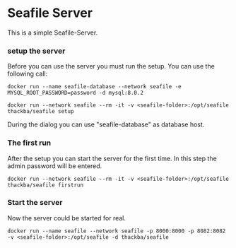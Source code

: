 # Seafile Server

This is a simple Seafile-Server.
 
### setup the server

Before you can use the server you must run the setup. You can use the following call:

```
docker run --name seafile-database --network seafile -e MYSQL_ROOT_PASSWORD=password -d mysql:8.0.2

docker run --network seafile --rm -it -v <seafile-folder>:/opt/seafile thackba/seafile setup
```

During the dialog you can use "seafile-database" as database host.

### The first run

After the setup you can start the server for the first time. In this step the admin password will be entered.

```
docker run --network seafile --rm -it -v <seafile-folder>:/opt/seafile thackba/seafile firstrun
```

### Start the server

Now the server could be started for real.

```
docker run --name seafile --network seafile -p 8000:8000 -p 8082:8082 -v <seafile-folder>:/opt/seafile -d thackba/seafile
```